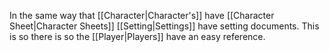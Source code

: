 In the same way that [[Character|Character's]] have [[Character Sheet|Character Sheets]] [[Setting|Settings]] have setting documents. This is so there is so the [[Player|Players]] have an easy reference.